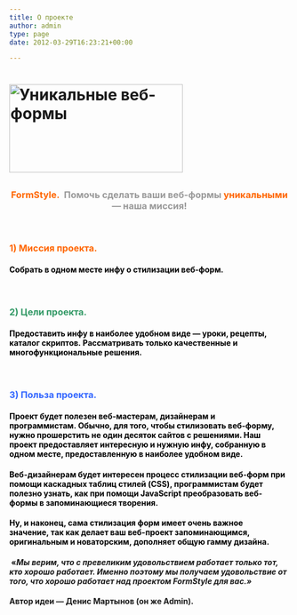 ```yaml
---
title: О проекте
author: admin
type: page
date: 2012-03-29T16:23:21+00:00

---
```

<h1 style="text-align: left;">
  <img class="aligncenter" src="http://ufile.ru/img_5032663714f75ac4e16fff.jpg" alt="Уникальные веб-формы" width="312" height="159" />
</h1>

<h2 style="text-align: left;">
</h2>

<h3 style="text-align: center;">
  <strong><span style="color: #ff6600;">FormStyle. </span> <span style="color: #999999;">Помочь сделать ваши веб-формы</span> <span style="color: #ff6600;">уникальными</span> <span style="color: #999999;">&#8212; наша миссия!</span></strong>
</h3>

&nbsp;

### <span style="color: #ff6600;"><strong style="text-align: left;">1) Миссия проекта.</strong></span>

<h4 style="text-align: left;">
  <span style="color: #000000;">Собрать в одном месте инфу о стилизации веб-форм.</span>
</h4>

&nbsp;

### <span style="color: #339966;"><strong>2) Цели проекта. </strong></span>

#### <span style="color: #ff6600;"><span style="color: #000000;">Предоставить инфу в наиболее удобном виде &#8212; уроки, рецепты, каталог скриптов. </span></span><span style="color: #ff6600;"><span style="color: #000000;">Рассматривать только качественные и многофункциональные решения.</span></span>

&nbsp;

### <strong style="color: #3366ff; text-align: left;">3) Польза проекта.</strong>

<h4 style="text-align: left;">
  <span style="color: #000000;">Проект будет полезен веб-мастерам, дизайнерам и программистам. Обычно, для того, чтобы стилизовать веб-форму, нужно прошерстить не один десяток сайтов с решениями. Наш проект предоставляет интересную и нужную инфу, собранную в одном месте, предоставленную в наиболее удобном виде. </span>
</h4>

<h4 style="text-align: left;">
  <span style="color: #000000;">Веб-дизайнерам будет интересен процесс стилизации веб-форм при помощи каскадных таблиц стилей (CSS), программистам будет полезно узнать, как при помощи JavaScript преобразовать веб-формы в запоминающиеся творения. </span>
</h4>

<h4 style="text-align: left;">
  <span style="color: #000000;">Ну, и наконец, сама стилизация форм имеет очень важное значение, так как делает ваш веб-проект запоминающимся, оригинальным и новаторским, дополняет общую гамму дизайна.</span>
</h4>

####  &#171;_Мы верим, что с превеликим удовольствием работает только тот, кто хорошо работает. Именно поэтому мы получаем удовольствие от того, что хорошо работает над проектом FormStyle для вас.&#187;_

#### **Автор идеи &#8212; Денис Мартынов (он же Admin).**